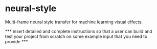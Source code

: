 # neural-style

Multi-frame neural style transfer for machine learning visual effects.

*** insert detailed and complete instructions so that a user can build and test your project from scratch on some example input that you need to provide ***
